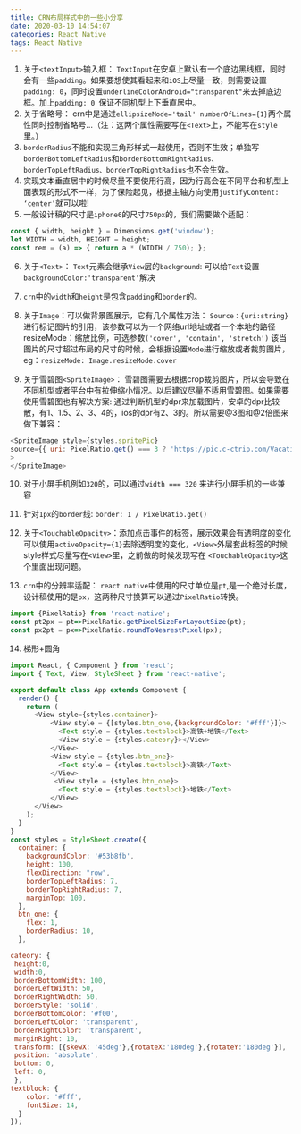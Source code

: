 ```yaml
---
title: CRN布局样式中的一些小分享
date: 2020-03-10 14:54:07
categories: React Native
tags: React Native
---
```




1.	关于`<textInput>`输入框： `TextInput`在安卓上默认有一个底边黑线框，同时会有一些`padding`。如果要想使其看起来和`iOS`上尽量一致，则需要设置`padding: 0`，同时设置`underlineColorAndroid="transparent"`来去掉底边框。加上`padding: 0 `保证不同机型上下垂直居中。
2.	关于省略号： crn中是通过`ellipsizeMode='tail' numberOfLines={1}`两个属性同时控制省略号…（注：这两个属性需要写在`<Text>`上，不能写在`style`里。）
3.	`borderRadius`不能和实现三角形样式一起使用，否则不生效；单独写`borderBottomLeftRadius`和`borderBottomRightRadius、borderTopLeftRadius、borderTopRightRadius`也不会生效。
4.	实现文本垂直居中的时候尽量不要使用行高，因为行高会在不同平台和机型上面表现的形式不一样，为了保险起见，根据主轴方向使用`justifyContent: ‘center’`就可以啦!
5.	一般设计稿的尺寸是`iphone6`的尺寸`750px`的，我们需要做个适配：
```javascript
const { width, height } = Dimensions.get('window');
let WIDTH = width, HEIGHT = height;
const rem = (a) => { return a * (WIDTH / 750); };
```
6.	关于`<Text>`： `Text`元素会继承`View`层的`background`: 可以给`Text`设置`backgroundColor:'transparent'`解决
7.	`crn`中的`width`和`height`是包含`padding`和`border`的。
8.	关于`Image`：可以做背景图展示，它有几个属性方法：
`Source：{uri:string}` 进行标记图片的引用，该参数可以为一个网络url地址或者一个本地的路径
resizeMode：缩放比例，可选参数`('cover', 'contain', 'stretch')` 该当图片的尺寸超过布局的尺寸的时候，会根据设置`Mode`进行缩放或者裁剪图片，eg：`resizeMode: Image.resizeMode.cover`
  
9.	关于雪碧图`<SpriteImage>`： 雪碧图需要去根据crop裁剪图片，所以会导致在不同机型或者平台中有拉伸缩小情况。以后建议尽量不适用雪碧图。如果需要使用雪碧图也有解决方案: 通过判断机型的dpr来加载图片，安卓的dpr比较散，有1、1.5、2、3、4的，ios的dpr有2、3的。所以需要@3图和@2倍图来做下兼容：
```javascript
<SpriteImage style={styles.spritePic}
source={{ uri: PixelRatio.get() === 3 ? 'https://pic.c-ctrip.com/VacationH5Pic/taocan/sdp/n_banner/un_banner@3.png' : 'https://pic.c-ctrip.com/VacationH5Pic/taocan/sdp/n_banner/un_banner.png', imageSize: { width: 169, height: 167 }, crop }}
>
</SpriteImage>
```

10.	对于小屏手机例如`320`的，可以通过`width === 320` 来进行小屏手机的一些兼容
11.	针对`1px`的`border`线: `border: 1 / PixelRatio.get()`
12.	关于`<TouchableOpacity>`：添加点击事件的标签，展示效果会有透明度的变化可以使用`activeOpacity={1}`去除透明度的变化，`<View>`外层套此标签的时候style样式尽量写在`<View>`里，之前做的时候发现写在
`<TouchableOpacity>`这个里面出现问题。

13. `crn`中的分辨率适配： `react native`中使用的尺寸单位是`pt`,是一个绝对长度，设计稿使用的是`px`，这两种尺寸换算可以通过`PixelRatio`转换。
```javascript
import {PixelRatio} from 'react-native';
const pt2px = pt=>PixelRatio.getPixelSizeForLayoutSize(pt);
const px2pt = px=>PixelRatio.roundToNearestPixel(px);
```

14. 梯形+圆角
```javascript
import React, { Component } from 'react';
import { Text, View, StyleSheet } from 'react-native';

export default class App extends Component {
  render() {
    return (
      <View style={styles.container}>
          <View style = {[styles.btn_one,{backgroundColor: '#fff'}]}>
            <Text style = {styles.textblock}>高铁+地铁</Text>
            <View style = {styles.cateory}></View>
          </View>
          <View style = {styles.btn_one}>
            <Text style = {styles.textblock}>高铁</Text>
          </View>
           <View style = {styles.btn_one}>
            <Text style = {styles.textblock}>地铁</Text>
          </View>
      </View>
    );
  }
}
const styles = StyleSheet.create({
  container: {
    backgroundColor: '#53b8fb',
    height: 100,
    flexDirection: "row",
    borderTopLeftRadius: 7,
    borderTopRightRadius: 7,
    marginTop: 100,
  },
  btn_one: {
    flex: 1,
    borderRadius: 10,
  },

cateory: {
 height:0,
 width:0,
 borderBottomWidth: 100,
 borderLeftWidth: 50,
 borderRightWidth: 50,
 borderStyle: 'solid',
 borderBottomColor: '#f00',
 borderLeftColor: 'transparent',
 borderRightColor: 'transparent',
 marginRight: 10,
 transform: [{skewX: '45deg'},{rotateX:'180deg'},{rotateY:'180deg'}],
 position: 'absolute',
 bottom: 0,
 left: 0,
 },
textblock: {
    color: '#fff',
    fontSize: 14,
  }
});
```

